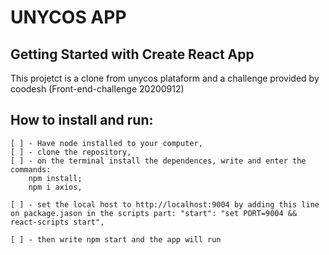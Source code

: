 # UNYCOS APP

## Getting Started with Create React App

This projetct is a clone from unycos plataform and a challenge provided by coodesh (Front-end-challenge 20200912)


## How to install and run:

    [ ] - Have node installed to your computer,
    [ ] - clone the repository,
    [ ] - on the terminal install the dependences, write and enter the commands: 
        npm install;
        npm i axios,

    [ ] - set the local host to http://localhost:9004 by adding this line on package.jason in the scripts part: "start": "set PORT=9004 && react-scripts start",

    [ ] - then write npm start and the app will run
